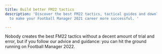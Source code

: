 ```yaml
---
title: Build better FM22 tactics
description: 'Discover the best FM22 tactics, tactical guides and downloads. Designed
  to make your Football Manager 2021 career more successful. '

---
```

Nobody creates the best FM22 tactics without a decent amount of trial and error, but if you follow our advice and guidance: you can hit the ground running on Football Manager 2022.